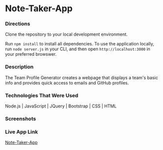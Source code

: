 # Note-Taker-App


### Directions
Clone the repository to your local development environment.

Run `npm install` to install all dependencies. To use the application locally, run `node server.js` in your CLI, and then open `http://localhost:3000` in your preferred browswer.

### Description
The Team Profile Generator creates a webpage that displays a team's basic info and provides quick access to emails and GitHub profiles.

### Technologies That Were Used
Node.js | JavaScript | JQuery | Bootstrap | CSS | HTML

### Screenshots




### Live App Link

[Note-Taker-App](https://lit-lowlands-32256.herokuapp.com/)



